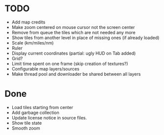 TODO
====

- Add map credits
- Make zoom centered on mouse cursor not the screen center
- Remove from queue the tiles which are not needed any more
- Show tiles from another level in place of missing ones (if already loaded)
- Scale (km/miles/nm)
- Ruler
- Display current coordinates (partial: ugly HUD on Tab added)
- Grid?
- Limit time spent on one frame (skip creation of textures?)
- Configurable map layers/sources
- Make thread pool and downloader be shared between all layers

Done
====

- Load tiles starting from center
- Add garbage collection
- Update license notice in source files.
- Show tile state
- Smooth zoom
